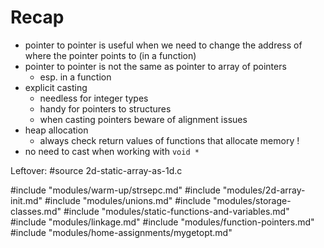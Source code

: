 # Recap

- pointer to pointer is useful when we need to change the address
  of where the pointer points to (in a function)
- pointer to pointer is not the same as pointer to array of pointers
  - esp. in a function
- explicit casting
  - needless for integer types
  - handy for pointers to structures
  - when casting pointers beware of alignment issues
- heap allocation
  - always check return values of functions that allocate memory !
- no need to cast when working with `void *`

Leftover:
#source 2d-static-array-as-1d.c

#include "modules/warm-up/strsepc.md"
#include "modules/2d-array-init.md"
#include "modules/unions.md"
#include "modules/storage-classes.md"
#include "modules/static-functions-and-variables.md"
#include "modules/linkage.md"
#include "modules/function-pointers.md"
#include "modules/home-assignments/mygetopt.md"
